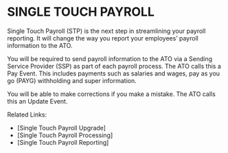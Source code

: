 # SINGLE TOUCH PAYROLL

Single Touch Payroll (STP) is the next step in streamlining your payroll reporting. It will change the way you report your employees’ payroll information to the ATO.

You will be required to send payroll information to the ATO via a Sending Service Provider (SSP) as part of each payroll process. The ATO calls this a Pay Event. This includes payments such as salaries and wages, pay as you go (PAYG) withholding and super information.

You will be able to make corrections if you make a mistake. The ATO calls this an Update Event.

Related Links:

- [Single Touch Payroll Upgrade]
- [Single Touch Payroll Processing]
- [Single Touch Payroll Reporting]




